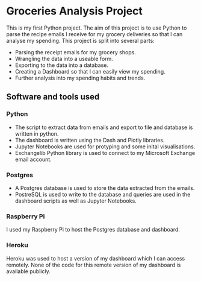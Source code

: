 # Groceries Analysis Project
This is my first Python project. The aim of this project is to use Python to parse the recipe emails I receive for my grocery deliveries so that I can analyse my spending. This project is split into several parts:   
* Parsing the receipt emails for my grocery shops.
* Wrangling the data into a useable form.
* Exporting to the data into a database.
* Creating a Dashboard  so that I can easily view my spending.
* Further analysis into my spending habits and trends.

## Software and tools used
### Python
* The script to extract data from emails and export to file and database is written in python.
* The dashboard is written using the Dash and Plotly libraries.
* Jupyter Notebooks are used for protyping and some inital visualisations.
* Exchangelib Python library is used to connect to my Microsoft Exchange email account.

### Postgres
* A Postgres database is used to store the data extracted from the emails.
* PostreSQL is used to write to the database and queries are used in the dashboard scripts as well as Jupyter Notebooks.

### Raspberry Pi
I used my Raspberry Pi to host the Postgres database and dashboard.

### Heroku
Heroku was used to host a version of my dashboard which I can access remotely. None of the code for this remote version of my dashboard is available publicly.


